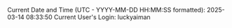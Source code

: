 Current Date and Time (UTC - YYYY-MM-DD HH:MM:SS formatted): 2025-03-14 08:33:50
Current User's Login: luckyaiman

